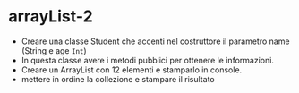 # arrayList-2
- Creare una classe Student che accenti nel costruttore il parametro name (String e age `Int`)
- In questa classe avere i metodi pubblici per ottenere le informazioni.
- Creare un ArrayList con 12 elementi e stamparlo in console.
- mettere in ordine la collezione e stampare il risultato

